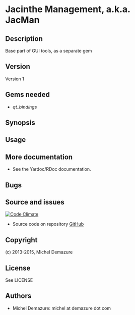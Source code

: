 # Jacinthe Management, a.k.a. JacMan

## Description
  Base part of GUI tools, as a separate gem

## Version
 Version 1

## Gems needed
  * _qt_bindings_

## Synopsis

## Usage

## More documentation
  * See the Yardoc/RDoc documentation.

## Bugs

## Source and issues
   [![Code Climate](https://codeclimate.com/github/badal/jacman-qtbase.png)](https://codeclimate.com/github/badal/jacman-qtbase)

   * Source code on repository [GitHub](https://github.com/badal/jacman-qtbase)

## Copyright
  (c) 2013-2015, Michel Demazure

## License
  See LICENSE

## Authors
* Michel Demazure: michel at demazure dot com

